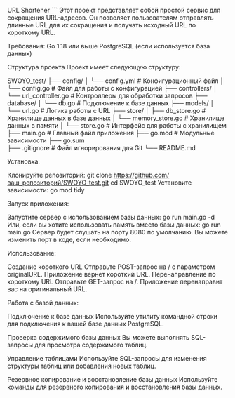 URL Shortener ```
Этот проект представляет собой простой сервис для сокращения URL-адресов. Он позволяет пользователям отправлять длинные URL для их сокращения и получать исходный URL по короткому URL.

Требования:
Go 1.18 или выше
PostgreSQL (если используется база данных)


Структура проекта
Проект имеет следующую структуру:

SWOYO_test/
├── config/
│   └── config.yml       # Конфигурационный файл
│   └── config.go        # Файл для работы с конфигурацией
├── controllers/
│   └── url_controller.go # Контроллеры для обработки запросов
├── database/
│   └── db.go            # Подключение к базе данных
├── models/
│   └── url.go           # Логика работы с URL
├── store/
│   ├── db_store.go      # Хранилище данных в базе данных
│   └── memory_store.go  # Хранилище данных в памяти
│   └── store.go         # Интерфейс для работы с хранилищем
├── main.go              # Главный файл приложения
├── go.mod               # Модульные зависимости
├── go.sum               
├── .gitignore           # Файл игнорирования для Git
└── README.md            


Установка:

Клонируйте репозиторий:
git clone https://github.com/ваш_репозиторий/SWOYO_test.git
cd SWOYO_test
Установите зависимости:
go mod tidy


Запуск приложения:

Запустите сервер с использованием базы данных:
go run main.go -d
Или, если вы хотите использовать память вместо базы данных:
go run main.go
Сервер будет слушать на порту 8080 по умолчанию. Вы можете изменить порт в коде, если необходимо.


Использование:

Создание короткого URL
Отправьте POST-запрос на / с параметром originalURL. Приложение вернет короткий URL.
Перенаправление по короткому URL
Отправьте GET-запрос на /<shortURL>. Приложение перенаправит вас на оригинальный URL.


Работа с базой данных:

Подключение к базе данных
Используйте утилиту командной строки для подключения к вашей базе данных PostgreSQL.

Проверка содержимого базы данных
Вы можете выполнять SQL-запросы для просмотра содержимого таблиц.

Управление таблицами
Используйте SQL-запросы для изменения структуры таблиц или добавления новых таблиц.

Резервное копирование и восстановление базы данных
Используйте команды для резервного копирования и восстановления базы данных.


